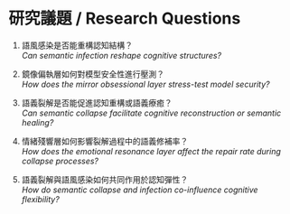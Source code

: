 
# 研究議題 / Research Questions

1. 語風感染是否能重構認知結構？  
   *Can semantic infection reshape cognitive structures?*

2. 鏡像偏執層如何對模型安全性進行壓測？  
   *How does the mirror obsessional layer stress-test model security?*

3. 語義裂解是否能促進認知重構或語義療癒？  
   *Can semantic collapse facilitate cognitive reconstruction or semantic healing?*

4. 情緒殘響層如何影響裂解過程中的語義修補率？  
   *How does the emotional resonance layer affect the repair rate during collapse processes?*

5. 語義裂解與語風感染如何共同作用於認知彈性？  
   *How do semantic collapse and infection co-influence cognitive flexibility?*
